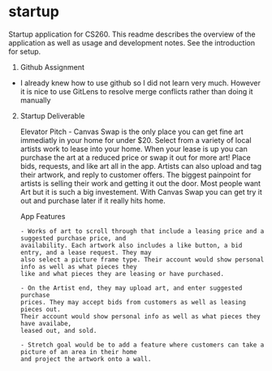 # startup
Startup application for CS260. This readme describes the overview of the 
application as well as usage and development notes. See the introduction for setup.

1. Github Assignment

 - I already knew how to use github so I did not learn very much. However it is nice to use GitLens 
 to resolve merge conflicts rather than doing it manually

 2. Startup Deliverable

    Elevator Pitch
        - Canvas Swap is the only place you can get fine art immediatly in your home for 
        under $20. Select from a variety of local artists work to lease into your home. 
        When your lease is up you can purchase the art at a reduced price or swap it out 
        for more art! Place bids, requests, and like art all in the app. Artists
        can also upload and tag their artwork, and reply to customer offers. The biggest 
        painpoint for artists is selling their work and getting it out the door. Most 
        people want Art but it is such a big investement. With Canvas Swap you can get try 
        it out and purchase later if it really hits home.

    App Features
    
        - Works of art to scroll through that include a leasing price and a suggested purchase price, and
        availability. Each artwork also includes a like button, a bid entry, and a lease request. They may 
        also select a picture frame type. Their account would show personal info as well as what pieces they
        like and what pieces they are leasing or have purchased.

        - On the Artist end, they may upload art, and enter suggested purchase
        prices. They may accept bids from customers as well as leasing pieces out. 
        Their account would show personal info as well as what pieces they have availabe,
        leased out, and sold.

        - Stretch goal would be to add a feature where customers can take a picture of an area in their home
        and project the artwork onto a wall. 
